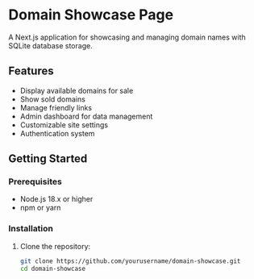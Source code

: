 # Domain Showcase Page

A Next.js application for showcasing and managing domain names with SQLite database storage.

## Features

- Display available domains for sale
- Show sold domains
- Manage friendly links
- Admin dashboard for data management
- Customizable site settings
- Authentication system

## Getting Started

### Prerequisites

- Node.js 18.x or higher
- npm or yarn

### Installation

1. Clone the repository:
   ```bash
   git clone https://github.com/yourusername/domain-showcase.git
   cd domain-showcase

